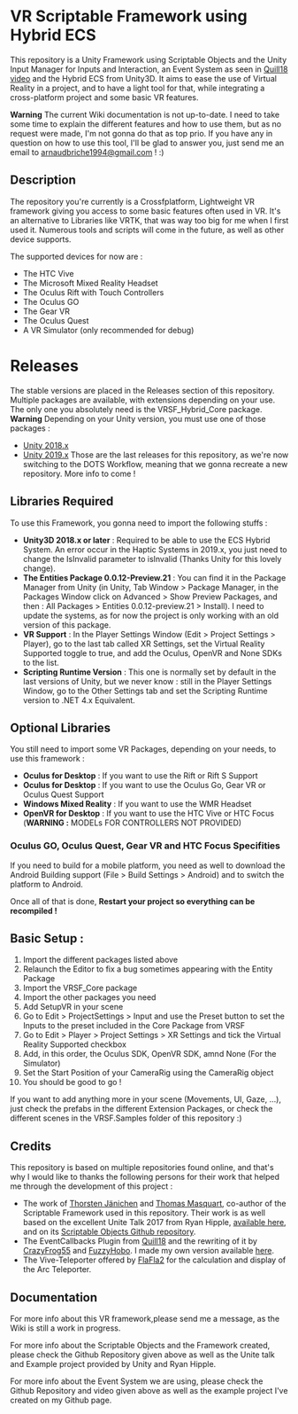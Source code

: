 # VR Scriptable Framework using Hybrid ECS
This repository is a Unity Framework using Scriptable Objects and the Unity Input Manager for Inputs and Interaction, an Event System as seen in [Quill18 video](https://www.youtube.com/watch?v=04wXkgfd9V8) and the Hybrid ECS from Unity3D. It aims to ease the use of Virtual Reality in a project, and to have a light tool for that, while integrating a cross-platform project and some basic VR features. 

**Warning** The current Wiki documentation is not up-to-date. I need to take some time to explain the different features and how to use them, but as no request were made, I'm not gonna do that as top prio.
If you have any in question on how to use this tool, I'll be glad to answer you, just send me an email to arnaudbriche1994@gmail.com ! :)


## Description
The repository you're currently is a Crossfplatform, Lightweight VR framework giving you access to some basic features often used in VR. It's an alternative to Libraries like VRTK, that was way too big for me when I first used it. Numerous tools and scripts will come in the future, as well as other device supports.


The supported devices for now are :
- The HTC Vive
- The Microsoft Mixed Reality Headset
- The Oculus Rift with Touch Controllers
- The Oculus GO
- The Gear VR
- The Oculus Quest
- A VR Simulator (only recommended for debug)


# Releases
The stable versions are placed in the Releases section of this repository. Multiple packages are available, with extensions depending on your use. The only one you absolutely need is the VRSF_Hybrid_Core package.
**Warning** Depending on your Unity version, you must use one of those packages :
- [Unity 2018.x](https://github.com/Jamy4000/VRSF_Hybrid_ECS/releases/tag/v2.3 "VRSF 2.3")
- [Unity 2019.x](https://github.com/Jamy4000/VRSF_Hybrid_ECS/releases/tag/v2.4 "VRSF 2.4")
Those are the last releases for this repository, as we're now switching to the DOTS Workflow, meaning that we gonna recreate a new repository. More info to come ! 

## Libraries Required
To use this Framework, you gonna need to import the following stuffs :
- **Unity3D 2018.x or later** : Required to be able to use the ECS Hybrid System. An error occur in the Haptic Systems in 2019.x, you just need to change the IsInvalid parameter to isInvalid (Thanks Unity for this lovely change).
- **The Entities Package 0.0.12-Preview.21** : You can find it in the Package Manager from Unity (in Unity, Tab Window > Package Manager, in the Packages Window click on Advanced > Show Preview Packages, and then : All Packages > Entities 0.0.12-preview.21 > Install). I need to update the systems, as for now the project is only working with an old version of this package.
- **VR Support** : In the Player Settings Window (Edit > Project Settings > Player), go to the last tab called XR Settings, set the Virtual Reality Supported toggle to true, and add the Oculus, OpenVR and None SDKs to the list.
- **Scripting Runtime Version** : This one is normally set by default in the last versions of Unity, but we never know :  still in the Player Settings Window, go to the Other Settings tab and set the Scripting Runtime version to .NET 4.x Equivalent.

## Optional Libraries
You still need to import some VR Packages, depending on your needs, to use this framework :
- **Oculus for Desktop** : If you want to use the Rift or Rift S Support
- **Oculus for Desktop** : If you want to use the Oculus Go, Gear VR or Oculus Quest Support
- **Windows Mixed Reality** : If you want to use the WMR Headset
- **OpenVR for Desktop** : If you want to use the HTC Vive or HTC Focus (**WARNING :** MODELs FOR CONTROLLERS NOT PROVIDED)

### Oculus GO, Oculus Quest, Gear VR and HTC Focus Specifities
If you need to build for a mobile platform, you need as well to download the Android Building support (File > Build Settings > Android) and to switch the platform to Android.


Once all of that is done, **Restart your project so everything can be recompiled !**

## Basic Setup :

1. Import the different packages listed above
2. Relaunch the Editor to fix a bug sometimes appearing with the Entity Package
3. Import the VRSF_Core package
4. Import the other packages you need
5. Add SetupVR in your scene
6. Go to Edit > ProjectSettings > Input and use the Preset button to set the Inputs to the preset included in the Core Package from VRSF
7. Go to Edit > Player > Project Settings > XR Settings and tick the Virtual Reality Supported checkbox
8. Add, in this order, the Oculus SDK, OpenVR SDK, amnd None (For the Simulator)
9. Set the Start Position of your CameraRig using the CameraRig object
10. You should be good to go !

If you want to add anything more in your scene (Movements, UI, Gaze, ...), just check the prefabs in the different Extension Packages, or check the different scenes in the VRSF.Samples folder of this repository :)


## Credits
This repository is based on multiple repositories found online, and that's why I would like to thanks the following persons for their work that helped me through the development of this project :
- The work of [Thorsten Jänichen](https://github.com/TJaenichen) and [Thomas Masquart](https://github.com/ThmsMsqrt), co-author of the Scriptable Framework used in this repository. Their work is as well based on the excellent Unite Talk 2017 from Ryan Hipple, [available here](https://youtu.be/raQ3iHhE_Kk), and on its [Scriptable Objects Github repository](https://github.com/roboryantron/Unite2017).
- The EventCallbacks Plugin from [Quill18](https://www.youtube.com/watch?v=04wXkgfd9V8) and the rewriting of it by [CrazyFrog55](https://github.com/crazyfox55) and [FuzzyHobo](https://github.com/FuzzyHobo). I made my own version available [here](https://github.com/Jamy4000/UnityCallbackAndEventTutorial).
- The Vive-Teleporter offered by [FlaFla2](https://github.com/Flafla2/Vive-Teleporter) for the calculation and display of the Arc Teleporter.


## Documentation
For more info about this VR framework,please send me a message, as the Wiki is still a work in progress.

For more info about the Scriptable Objects and the Framework created, please check the Github Repository given above as well as the Unite talk and Example project provided by Unity and Ryan Hipple.

For more info about the Event System we are using, please check the Github Repository and video given above as well as the example project I've created on my Github page.

